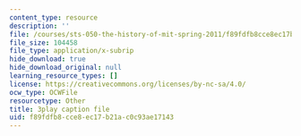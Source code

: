 ```yaml
---
content_type: resource
description: ''
file: /courses/sts-050-the-history-of-mit-spring-2011/f89fdfb8cce8ec17b21ac0c93ae17143_hwQ8RThpXZ4.srt
file_size: 104458
file_type: application/x-subrip
hide_download: true
hide_download_original: null
learning_resource_types: []
license: https://creativecommons.org/licenses/by-nc-sa/4.0/
ocw_type: OCWFile
resourcetype: Other
title: 3play caption file
uid: f89fdfb8-cce8-ec17-b21a-c0c93ae17143
---
```

